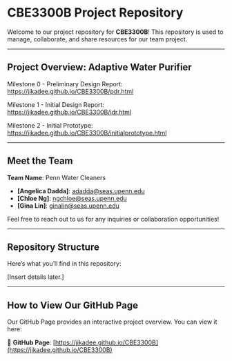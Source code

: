 # CBE3300B Project Repository 

Welcome to our project repository for **CBE3300B**! This repository is used to manage, collaborate, and share resources for our team project.

---

## Project Overview: Adaptive Water Purifier

Milestone 0 - Preliminary Design Report: https://jikadee.github.io/CBE3300B/pdr.html 

Milestone 1 - Initial Design Report: https://jikadee.github.io/CBE3300B/idr.html

Milestone 2 - Initial Prototype: https://jikadee.github.io/CBE3300B/initialprototype.html

---

## Meet the Team
**Team Name**: Penn Water Cleaners
- **[Angelica Dadda]**: adadda@seas.upenn.edu
- **[Chloe Ng]**: ngchloe@seas.upenn.edu
- **[Gina Lin]**: ginalin@seas.upenn.edu

Feel free to reach out to us for any inquiries or collaboration opportunities!

---

## Repository Structure

Here’s what you’ll find in this repository:

[Insert details later.]

---

## How to View Our GitHub Page

Our GitHub Page provides an interactive project overview. You can view it here:

🔗 **GitHub Page**: [https://jikadee.github.io/CBE3300B](https://jikadee.github.io/CBE3300B)


